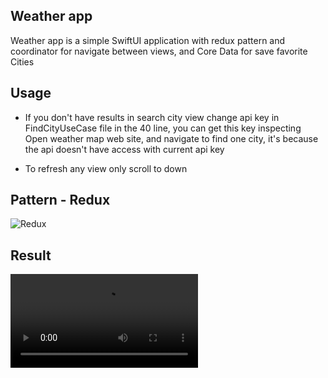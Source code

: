 ## Weather app

Weather app is a simple SwiftUI application with redux pattern and coordinator for navigate between views, and Core Data for save favorite Cities

## Usage

* If you don't have results in search city view change api key in FindCityUseCase file in the 40 line, you can get this key inspecting Open weather map web site, and navigate to find one city, it's because the api doesn't have access with current api key

* To refresh any view only scroll to down

## Pattern - Redux
![Redux](https://user-images.githubusercontent.com/19766554/215907297-d1a7509d-987b-4fb3-bf50-2631cd144a2b.gif)

## Result
![Weather App](https://user-images.githubusercontent.com/19766554/215905428-272319bb-ff1a-4687-8109-30093413af00.mp4)
